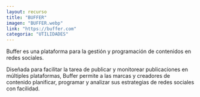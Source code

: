```yaml
---
layout: recurso
title: "BUFFER"
imagen: "BUFFER.webp"
link: "https://buffer.com"
categoria: "UTILIDADES"
---
```


Buffer es una plataforma para la gestión y programación de contenidos en redes sociales. 

Diseñada para facilitar la tarea de publicar y monitorear publicaciones en múltiples plataformas, Buffer permite a las marcas y creadores de contenido planificar, programar y analizar sus estrategias de redes sociales con facilidad. 